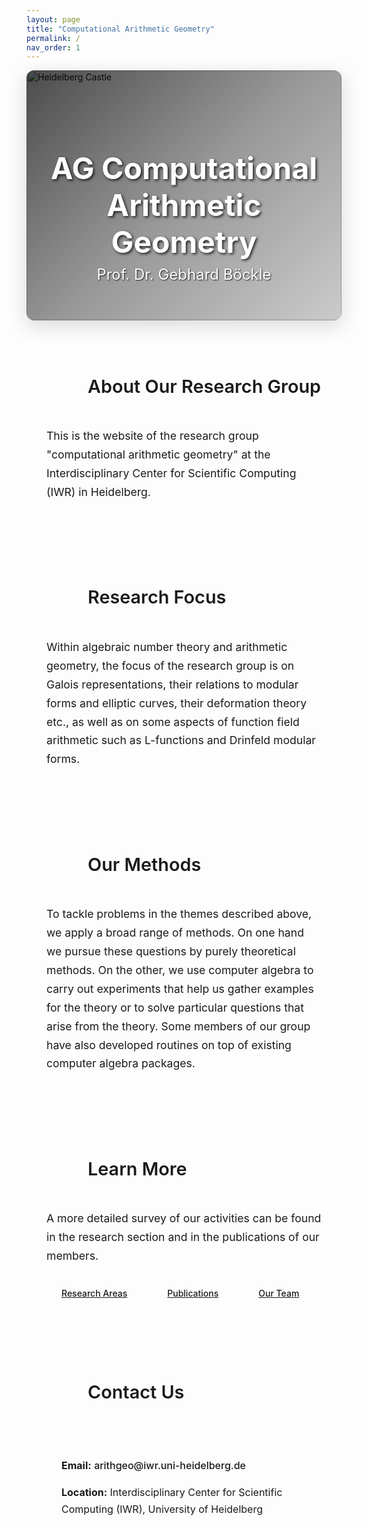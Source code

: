 ```yaml
---
layout: page
title: "Computational Arithmetic Geometry"
permalink: /
nav_order: 1
---
```


<div class="hero-header mb-5">
  <img src="{{ site.baseurl }}/assets/img/heidelberg_castle.jpg" alt="Heidelberg Castle" class="hero-image">
  <div class="hero-overlay">
    <div class="hero-content">
      <h1 class="hero-title">AG Computational Arithmetic Geometry</h1>
      <p class="hero-subtitle">Prof. Dr. Gebhard Böckle</p>
    </div>
  </div>
</div>

<style>
.hero-header {
  position: relative;
  width: 100%;
  height: 400px;
  overflow: hidden;
  border-radius: 12px;
  box-shadow: 0 8px 32px rgba(0,0,0,0.15);
  margin-bottom: 3rem;
}

.hero-image {
  width: 100%;
  height: 100%;
  object-fit: cover;
  object-position: center;
}

.hero-overlay {
  position: absolute;
  top: 0;
  left: 0;
  right: 0;
  bottom: 0;
  background: linear-gradient(135deg, rgba(0,0,0,0.7) 0%, rgba(0,0,0,0.4) 50%, rgba(0,0,0,0.2) 100%);
  display: flex;
  align-items: center;
  justify-content: center;
}

.hero-content {
  text-align: center;
  color: white;
  padding: 2rem;
}

.hero-title {
  font-size: 3rem;
  font-weight: 700;
  margin-bottom: 0.5rem;
  text-shadow: 2px 2px 4px rgba(0,0,0,0.8);
}

.hero-subtitle {
  font-size: 1.5rem;
  font-weight: 400;
  margin: 0;
  text-shadow: 1px 1px 2px rgba(0,0,0,0.8);
}

@media (max-width: 768px) {
  .hero-header {
    height: 300px;
  }
  
  .hero-title {
    font-size: 2rem;
  }
  
  .hero-subtitle {
    font-size: 1.2rem;
  }
}

/* Content Sections Styles */
.content-sections {
  max-width: 1200px;
  margin: 0 auto;
}

.content-section {
  margin-bottom: 3rem;
  padding: 2rem;
  background: var(--bg-primary);
  border-radius: var(--radius-lg);
  border: 1px solid var(--border-color);
  box-shadow: var(--shadow-sm);
  transition: all var(--transition-base);
}

.content-section:hover {
  box-shadow: var(--shadow-md);
  transform: translateY(-2px);
}

.section-header {
  display: flex;
  align-items: center;
  gap: 1rem;
  margin-bottom: 1.5rem;
  padding-bottom: 1rem;
  border-bottom: 2px solid var(--primary);
}

.section-icon {
  width: 50px;
  height: 50px;
  background: linear-gradient(135deg, var(--primary) 0%, var(--heidelberg-red) 100%);
  color: white;
  border-radius: 50%;
  display: flex;
  align-items: center;
  justify-content: center;
  font-size: 1.25rem;
  box-shadow: var(--shadow-sm);
}

.section-header h3 {
  color: var(--text-primary);
  font-size: 1.8rem;
  font-weight: 600;
  margin: 0;
}

.content-section p {
  color: var(--text-secondary);
  font-size: 1.1rem;
  line-height: 1.7;
  margin-bottom: 1rem;
}

.cta-buttons {
  display: flex;
  gap: 1rem;
  flex-wrap: wrap;
  margin-top: 1.5rem;
}

.cta-buttons .btn {
  padding: 0.75rem 1.5rem;
  font-weight: 500;
  border-radius: var(--radius-md);
  transition: all var(--transition-base);
}

.cta-buttons .btn:hover {
  transform: translateY(-2px);
  box-shadow: var(--shadow-md);
}

.contact-section {
  background: linear-gradient(135deg, var(--bg-primary) 0%, var(--bg-secondary) 100%);
  border: 2px solid var(--primary);
}

.contact-info {
  background: var(--bg-secondary);
  padding: 1.5rem;
  border-radius: var(--radius-md);
  border: 1px solid var(--border-color);
}

.contact-info p {
  margin-bottom: 0.5rem;
  font-size: 1rem;
}

.contact-info a {
  color: var(--primary);
  text-decoration: none;
  font-weight: 500;
}

.contact-info a:hover {
  text-decoration: underline;
}

/* Responsive adjustments for content sections */
@media (max-width: 768px) {
  .content-section {
    padding: 1.5rem;
  }
  
  .section-header {
    flex-direction: column;
    text-align: center;
    gap: 0.5rem;
  }
  
  .section-icon {
    width: 40px;
    height: 40px;
    font-size: 1rem;
  }
  
  .section-header h3 {
    font-size: 1.5rem;
  }
  
  .cta-buttons {
    flex-direction: column;
  }
  
  .cta-buttons .btn {
    width: 100%;
    text-align: center;
  }
}

@media (max-width: 480px) {
  .content-section {
    padding: 1rem;
  }
  
  .contact-info {
    padding: 1rem;
  }
}
</style>



<div class="content-sections">
  <div class="content-section">
    <div class="section-header">
      <div class="section-icon">
        <i class="fas fa-university" aria-hidden="true"></i>
      </div>
      <h3>About Our Research Group</h3>
    </div>
    <p>This is the website of the research group "computational arithmetic geometry" at the Interdisciplinary Center for Scientific Computing (IWR) in Heidelberg.</p>
  </div>

  <div class="content-section">
    <div class="section-header">
      <div class="section-icon">
        <i class="fas fa-microscope" aria-hidden="true"></i>
      </div>
      <h3>Research Focus</h3>
    </div>
    <p>Within algebraic number theory and arithmetic geometry, the focus of the research group is on Galois representations, their relations to modular forms and elliptic curves, their deformation theory etc., as well as on some aspects of function field arithmetic such as L-functions and Drinfeld modular forms.</p>
  </div>

  <div class="content-section">
    <div class="section-header">
      <div class="section-icon">
        <i class="fas fa-cogs" aria-hidden="true"></i>
      </div>
      <h3>Our Methods</h3>
    </div>
    <p>To tackle problems in the themes described above, we apply a broad range of methods. On one hand we pursue these questions by purely theoretical methods. On the other, we use computer algebra to carry out experiments that help us gather examples for the theory or to solve particular questions that arise from the theory. Some members of our group have also developed routines on top of existing computer algebra packages.</p>
  </div>

  <div class="content-section">
    <div class="section-header">
      <div class="section-icon">
        <i class="fas fa-book" aria-hidden="true"></i>
      </div>
      <h3>Learn More</h3>
    </div>
    <p>A more detailed survey of our activities can be found in the research section and in the publications of our members.</p>
    <div class="cta-buttons">
      <a href="/research/" class="btn btn-primary">
        <i class="fas fa-search me-2" aria-hidden="true"></i>Research Areas
      </a>
      <a href="/publications/" class="btn btn-outline-primary">
        <i class="fas fa-file-alt me-2" aria-hidden="true"></i>Publications
      </a>
      <a href="/members/" class="btn btn-outline-primary">
        <i class="fas fa-users me-2" aria-hidden="true"></i>Our Team
      </a>
    </div>
  </div>

  <div class="content-section contact-section">
    <div class="section-header">
      <div class="section-icon">
        <i class="fas fa-envelope" aria-hidden="true"></i>
      </div>
      <h3>Contact Us</h3>
    </div>
    <div class="contact-info">
      <p><strong>Email:</strong> <a href="mailto:arithgeo@iwr.uni-heidelberg.de">arithgeo@iwr.uni-heidelberg.de</a></p>
      <p><strong>Location:</strong> Interdisciplinary Center for Scientific Computing (IWR), University of Heidelberg</p>
    </div>
  </div>
</div>
